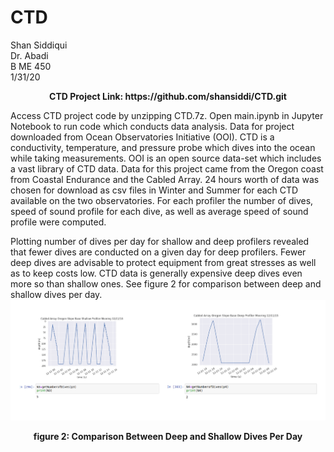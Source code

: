 # CTD
Shan Siddiqui<br />
Dr. Abadi<br />
B ME 450<br />
1/31/20<br />
<p align="center">
<b>CTD Project Link: https://github.com/shansiddi/CTD.git</b><br>
  
Access CTD project code by unzipping CTD.7z. Open main.ipynb in Jupyter Notebook to run code which conducts data analysis. Data for project downloaded from Ocean Observatories Initiative (OOI). CTD is a conductivity, temperature, and pressure probe which dives into the ocean while taking measurements. OOI is an open source data-set which includes a vast library of CTD data. Data for this project came from the Oregon coast from Coastal Endurance and the Cabled Array. 24 hours worth of data was chosen for download as csv files in Winter and Summer for each CTD available on the two observatories. For each profiler the number of dives, speed of sound profile for each dive, as well as average speed of sound profile were computed. 

Plotting number of dives per day for shallow and deep profilers revealed that fewer dives are conducted on a given day for deep profilers. Fewer deep dives are advisable to protect equipment from great stresses as well as to keep costs low. CTD data is generally expensive deep dives even more so than shallow ones. See figure 2 for comparison between deep and shallow dives per day.
![](images/fig2.png)
<p align="center">
<b>figure 2: Comparison Between Deep and Shallow Dives Per Day</b><br>
